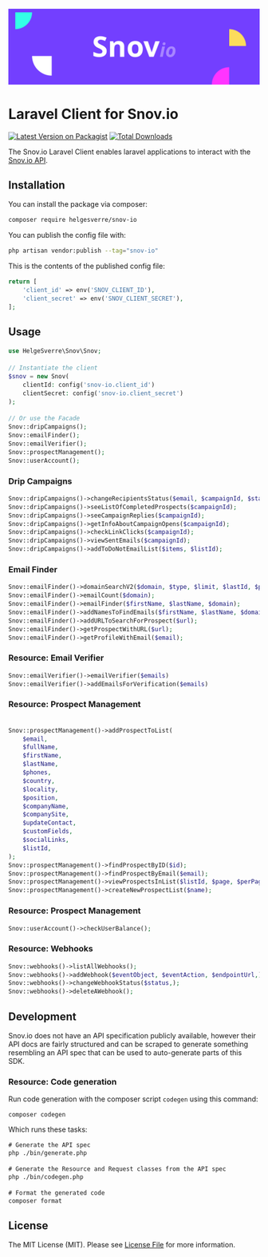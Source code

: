 <p align="center"><img src="./art/header.png"></p>

# Laravel Client for Snov.io

[![Latest Version on Packagist](https://img.shields.io/packagist/v/helgesverre/snov-io.svg?style=flat-square)](https://packagist.org/packages/helgesverre/snov-io)
[![Total Downloads](https://img.shields.io/packagist/dt/helgesverre/snov-io.svg?style=flat-square)](https://packagist.org/packages/helgesverre/snov-io)

The Snov.io Laravel Client enables laravel applications to interact with the [Snov.io API](https://snov.io/api).

## Installation

You can install the package via composer:

```bash
composer require helgesverre/snov-io
```

You can publish the config file with:

```bash
php artisan vendor:publish --tag="snov-io"
```

This is the contents of the published config file:

```php
return [
    'client_id' => env('SNOV_CLIENT_ID'),
    'client_secret' => env('SNOV_CLIENT_SECRET'),
];
```

## Usage

```php
use HelgeSverre\Snov\Snov;

// Instantiate the client
$snov = new Snov(
    clientId: config('snov-io.client_id')
    clientSecret: config('snov-io.client_secret')
);

// Or use the Facade
Snov::dripCampaigns();
Snov::emailFinder();
Snov::emailVerifier();
Snov::prospectManagement();
Snov::userAccount();
```

### Drip Campaigns

```php
Snov::dripCampaigns()->changeRecipientsStatus($email, $campaignId, $status);
Snov::dripCampaigns()->seeListOfCompletedProspects($campaignId);
Snov::dripCampaigns()->seeCampaignReplies($campaignId);
Snov::dripCampaigns()->getInfoAboutCampaignOpens($campaignId);
Snov::dripCampaigns()->checkLinkClicks($campaignId);
Snov::dripCampaigns()->viewSentEmails($campaignId);
Snov::dripCampaigns()->addToDoNotEmailList($items, $listId);
```

### Email Finder

```php
Snov::emailFinder()->domainSearchV2($domain, $type, $limit, $lastId, $positions);
Snov::emailFinder()->emailCount($domain);
Snov::emailFinder()->emailFinder($firstName, $lastName, $domain);
Snov::emailFinder()->addNamesToFindEmails($firstName, $lastName, $domain);
Snov::emailFinder()->addURLToSearchForProspect($url);
Snov::emailFinder()->getProspectWithURL($url);
Snov::emailFinder()->getProfileWithEmail($email);
```

### Resource: Email Verifier

```php
Snov::emailVerifier()->emailVerifier($emails)
Snov::emailVerifier()->addEmailsForVerification($emails)
```

### Resource: Prospect Management

```php

Snov::prospectManagement()->addProspectToList(
    $email,
    $fullName,
    $firstName,
    $lastName,
    $phones,
    $country,
    $locality,
    $position,
    $companyName,
    $companySite,
    $updateContact,
    $customFields,
    $socialLinks,
    $listId,
);
Snov::prospectManagement()->findProspectByID($id);
Snov::prospectManagement()->findProspectByEmail($email);
Snov::prospectManagement()->viewProspectsInList($listId, $page, $perPage);
Snov::prospectManagement()->createNewProspectList($name);
```

### Resource: Prospect Management

```php
Snov::userAccount()->checkUserBalance();
```

### Resource: Webhooks

```php
Snov::webhooks()->listAllWebhooks();
Snov::webhooks()->addWebhook($eventObject, $eventAction, $endpointUrl,);
Snov::webhooks()->changeWebhookStatus($status,);
Snov::webhooks()->deleteAWebhook();
```

## Development

Snov.io does not have an API specification publicly available, however their API docs are fairly structured and can be
scraped to generate something resembling an API spec that can be used to auto-generate parts of this SDK.

### Resource: Code generation

Run code generation with the composer script `codegen` using this command:

```shell
composer codegen 
```

Which runs these tasks:

```shell
# Generate the API spec
php ./bin/generate.php

# Generate the Resource and Request classes from the API spec
php ./bin/codegen.php

# Format the generated code
composer format 
```

## License

The MIT License (MIT). Please see [License File](LICENSE.md) for more information.

